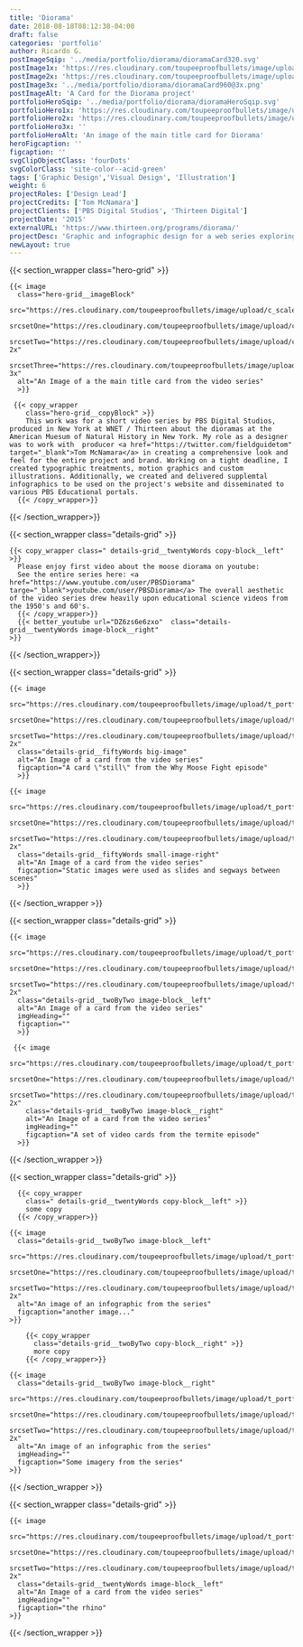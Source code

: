 ```yaml
---
title: 'Diorama'
date: 2018-08-18T08:12:38-04:00
draft: false
categories: 'portfolio'
author: Ricardo G.
postImageSqip: '../media/portfolio/diorama/dioramaCard320.svg'
postImage1x: 'https://res.cloudinary.com/toupeeproofbullets/image/upload/t_hp_portfolio/v1551117465/diorama/dioramaCard.png'
postImage2x: 'https://res.cloudinary.com/toupeeproofbullets/image/upload/t_hp_portfolio_2x/v1551117465/diorama/dioramaCard.png'
postImage3x: '../media/portfolio/diorama/dioramaCard960@3x.png'
postImageAlt: 'A Card for the Diorama project'
portfolioHeroSqip: '../media/portfolio/diorama/dioramaHeroSqip.svg'
portfolioHero1x: 'https://res.cloudinary.com/toupeeproofbullets/image/upload/t_portfolio_hero_16_9/v1549730263/diorama/diorama.launch.screen.png'
portfolioHero2x: 'https://res.cloudinary.com/toupeeproofbullets/image/upload/t_portfolio_hero_2x/v1549730263/diorama/diorama.launch.screen.png'
portfolioHero3x: ''
portfolioHeroAlt: 'An image of the main title card for Diorama'
heroFigcaption: ''
figcaption: ''
svgClipObjectClass: 'fourDots'
svgColorClass: 'site-color--acid-green'
tags: ['Graphic Design','Visual Design', 'Illustration']
weight: 6
projectRoles: ['Design Lead']
projectCredits: ['Tom McNamara']
projectClients: ['PBS Digital Studios', 'Thirteen Digital']
projectDate: '2015'
externalURL: 'https://www.thirteen.org/programs/diorama/'
projectDesc: 'Graphic and infographic design for a web series exploring the dioramas at the American Museum of Natural History in New York.'
newLayout: true
---
```


{{< section_wrapper class="hero-grid" >}}

    {{< image
      class="hero-grid__imageBlock"
      src="https://res.cloudinary.com/toupeeproofbullets/image/upload/c_scale,q_80,w_1280/v1549730263/diorama/diorama.launch.screen.jpg"
      srcsetOne="https://res.cloudinary.com/toupeeproofbullets/image/upload/c_scale,q_80,w_1280/v1549730263/diorama/diorama.launch.screen.jpg"
      srcsetTwo="https://res.cloudinary.com/toupeeproofbullets/image/upload/c_scale,dpr_2.0,q_80,w_1280/v1549730263/diorama/diorama.launch.screen.jpg 2x"
      srcsetThree="https://res.cloudinary.com/toupeeproofbullets/image/upload/c_scale,dpr_3.0,q_80,w_1280/v1549730263/diorama/diorama.launch.screen.jpg 3x"
      alt="An Image of a the main title card from the video series"
      >}}

     {{< copy_wrapper
        class="hero-grid__copyBlock" >}}
        This work was for a short video series by PBS Digital Studios, produced in New York at WNET / Thirteen about the dioramas at the American Muesum of Natural History in New York. My role as a designer was to work with  producer <a href="https://twitter.com/fieldguidetom" target="_blank">Tom McNamara</a> in creating a comprehensive look and feel for the entire project and brand. Working on a tight deadline, I created typographic treatments, motion graphics and custom illustrations. Additionally, we created and delivered supplemtal infographics to be used on the project's website and disseminated to various PBS Educational portals.
      {{< /copy_wrapper>}}

{{< /section_wrapper>}}

{{< section_wrapper class="details-grid" >}}

    {{< copy_wrapper class=" details-grid__twentyWords copy-block__left" >}}
      Please enjoy first video about the moose diorama on youtube:
      See the entire series here: <a href="https://www.youtube.com/user/PBSDiorama" targe="_blank">youtube.com/user/PBSDiorama</a> The overall aesthetic of the video series drew heavily upon educational science videos from the 1950's and 60's.
      {{< /copy_wrapper>}}
      {{< better_youtube url="DZ6zs6e6zxo"  class="details-grid__twentyWords image-block__right"
    >}}

{{< /section_wrapper>}}

{{< section_wrapper class="details-grid" >}}
  
    {{< image
      src="https://res.cloudinary.com/toupeeproofbullets/image/upload/t_portfolio_full/v1549730029/diorama/diorama_vid_graphic.png"
      srcsetOne="https://res.cloudinary.com/toupeeproofbullets/image/upload/t_portfolio_full/v1549730029/diorama/diorama_vid_graphic.png"
      srcsetTwo="https://res.cloudinary.com/toupeeproofbullets/image/upload/t_portfolio_full_size_2x/v1549730029/diorama/diorama_vid_graphic.png 2x"
      class="details-grid__fiftyWords big-image"
      alt="An Image of a card from the video series"
      figcaption="A card \"still\" from the Why Moose Fight episode"
      >}}

    {{< image
      src="https://res.cloudinary.com/toupeeproofbullets/image/upload/t_portfolio_full/v1549730541/diorama/diorama_termite_vid_card.png"
      srcsetOne="https://res.cloudinary.com/toupeeproofbullets/image/upload/t_portfolio_full/v1549730541/diorama/diorama_termite_vid_card.png"
      srcsetTwo="https://res.cloudinary.com/toupeeproofbullets/image/upload/t_portfolio_full_size_2x/v1549730541/diorama/diorama_termite_vid_card.png 2x"
      class="details-grid__fiftyWords small-image-right"
      alt="An Image of a card from the video series"
      figcaption="Static images were used as slides and segways between scenes"
      >}}

  {{< /section_wrapper >}}
  
  {{< section_wrapper class="details-grid" >}}

    {{< image
      src="https://res.cloudinary.com/toupeeproofbullets/image/upload/t_portfolio_full/v1549730497/diorama/diorama_termite_vid_card_2.png"
      srcsetOne="https://res.cloudinary.com/toupeeproofbullets/image/upload/t_portfolio_full/v1549730497/diorama/diorama_termite_vid_card_2.png"
      srcsetTwo="https://res.cloudinary.com/toupeeproofbullets/image/upload/t_portfolio_full/v1549730497/diorama/diorama_termite_vid_card_2.png 2x"
      class="details-grid__twoByTwo image-block__left"
      alt="An Image of a card from the video series"
      imgHeading=""
      figcaption=""
      >}}
  
     {{< image
        src="https://res.cloudinary.com/toupeeproofbullets/image/upload/t_portfolio_full/v1549730468/diorama/diorama_termite_vid_card_4.png"
        srcsetOne="https://res.cloudinary.com/toupeeproofbullets/image/upload/t_portfolio_full/v1549730468/diorama/diorama_termite_vid_card_4.png"
        srcsetTwo="https://res.cloudinary.com/toupeeproofbullets/image/upload/t_portfolio_full_size_2x/v1549730468/diorama/diorama_termite_vid_card_4.png 2x"
        class="details-grid__twoByTwo image-block__right"
        alt="An Image of a card from the video series"
        imgHeading=""
        figcaption="A set of video cards from the termite episode"
      >}}

  {{< /section_wrapper >}}

  {{< section_wrapper class="details-grid" >}}

      {{< copy_wrapper
        class=" details-grid__twentyWords copy-block__left" >}}
        some copy
      {{< /copy_wrapper>}}

    {{< image
      class="details-grid__twoByTwo image-block__left"
      src="https://res.cloudinary.com/toupeeproofbullets/image/upload/t_portfolio_full/v1549729987/diorama/what_is_diorama_social.png"
      srcsetOne="https://res.cloudinary.com/toupeeproofbullets/image/upload/t_portfolio_full/v1549729987/diorama/what_is_diorama_social.png"
      srcsetTwo="https://res.cloudinary.com/toupeeproofbullets/image/upload/t_portfolio_full_size_2x/v1549729987/diorama/what_is_diorama_social.png 2x"
      alt="An image of an infographic from the series"
      figcaption="another image..."
    >}}
    
        {{< copy_wrapper
          class="details-grid__twoByTwo copy-block__right" >}}
          more copy
        {{< /copy_wrapper>}}

    {{< image
      class="details-grid__twoByTwo image-block__right"
      src="https://res.cloudinary.com/toupeeproofbullets/image/upload/t_portfolio_full/v1549729894/diorama/diorama_mooseinfo.png"
      srcsetOne="https://res.cloudinary.com/toupeeproofbullets/image/upload/t_portfolio_full/v1549729894/diorama/diorama_mooseinfo.png"
      srcsetTwo="https://res.cloudinary.com/toupeeproofbullets/image/upload/t_portfolio_full_size_2x/v1549729894/diorama/diorama_mooseinfo.png 2x"
      alt="An image of an infographic from the series"
      imgHeading=""
      figcaption="Some imagery from the series"
    >}}

{{< /section_wrapper >}}

{{< section_wrapper class="details-grid" >}}

    {{< image
      src="https://res.cloudinary.com/toupeeproofbullets/image/upload/t_portfolio_full/v1549730177/diorama/diorama.intro.rhino.png"
      srcsetOne="https://res.cloudinary.com/toupeeproofbullets/image/upload/t_portfolio_full/v1549730177/diorama/diorama.intro.rhino.png"
      srcsetTwo="https://res.cloudinary.com/toupeeproofbullets/image/upload/t_portfolio_full_size_2x/v1549730177/diorama/diorama.intro.rhino.png 2x"
      class="details-grid__twentyWords image-block__left"
      alt="An Image of a card from the video series"
      imgHeading=""
      figcaption="the rhino"
    >}}

{{< /section_wrapper >}}
